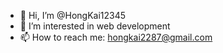 - 👋 Hi, I’m @HongKai12345
- 👀 I’m interested in web development
- 📫 How to reach me: hongkai2287@gmail.com 


